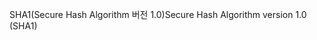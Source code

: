 <span data-ttu-id="6dfc8-101">SHA1(Secure Hash Algorithm 버전 1.0)</span><span class="sxs-lookup"><span data-stu-id="6dfc8-101">Secure Hash Algorithm version 1.0 (SHA1)</span></span>